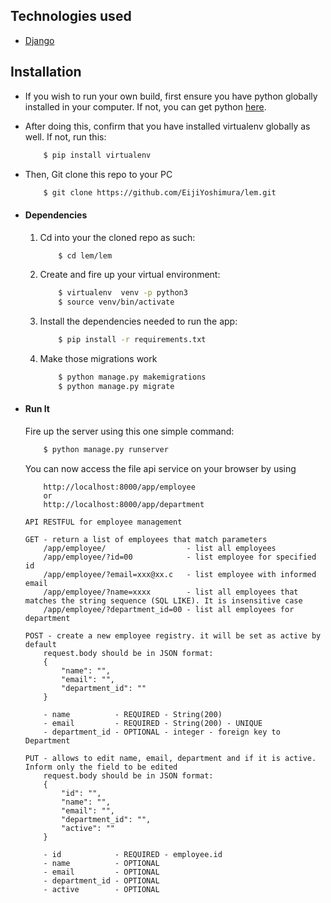 ## Technologies used
* [Django](https://www.djangoproject.com/)

## Installation
* If you wish to run your own build, first ensure you have python globally installed in your computer. If not, you can get python [here](https://www.python.org").
* After doing this, confirm that you have installed virtualenv globally as well. If not, run this:
    ```bash
        $ pip install virtualenv
    ```
* Then, Git clone this repo to your PC
    ```bash
        $ git clone https://github.com/EijiYoshimura/lem.git
    ```

* #### Dependencies
    1. Cd into your the cloned repo as such:
        ```bash
            $ cd lem/lem
        ```
    2. Create and fire up your virtual environment:
        ```bash
            $ virtualenv  venv -p python3
            $ source venv/bin/activate
        ```
    3. Install the dependencies needed to run the app:
        ```bash
            $ pip install -r requirements.txt
        ```
    4. Make those migrations work
        ```bash
            $ python manage.py makemigrations
            $ python manage.py migrate
        ```

* #### Run It
    Fire up the server using this one simple command:
    ```bash
        $ python manage.py runserver
    ```
    You can now access the file api service on your browser by using
    ```
        http://localhost:8000/app/employee 
        or
        http://localhost:8000/app/department
    ```
    
    ```/app/employee/
    API RESTFUL for employee management

    GET - return a list of employees that match parameters
        /app/employee/                  - list all employees
        /app/employee/?id=00            - list employee for specified id
        /app/employee/?email=xxx@xx.c   - list employee with informed email
        /app/employee/?name=xxxx        - list all employees that matches the string sequence (SQL LIKE). It is insensitive case
        /app/employee/?department_id=00 - list all employees for department

    POST - create a new employee registry. it will be set as active by default
        request.body should be in JSON format:
        {
            "name": "", 
            "email": "",
            "department_id": ""
        }

        - name          - REQUIRED - String(200)
        - email         - REQUIRED - String(200) - UNIQUE
        - department_id - OPTIONAL - integer - foreign key to Department
    
    PUT - allows to edit name, email, department and if it is active. Inform only the field to be edited
        request.body should be in JSON format:
        {
            "id": "",
            "name": "", 
            "email": "",
            "department_id": "",
            "active": ""
        }

        - id            - REQUIRED - employee.id
        - name          - OPTIONAL
        - email         - OPTIONAL
        - department_id - OPTIONAL
        - active        - OPTIONAL

    ```
